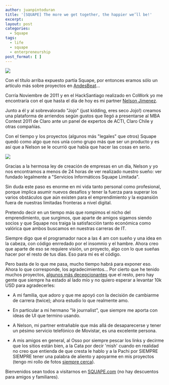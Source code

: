 ```yaml
---
author: juanpintoduran
title: '[SQUAPE] The more we get together, the happier we’ll be!'
excerpt:
layout: post
categories:
  - Squape
tags:
  - life
  - squape
  - enterpreneurship
post_format: [ ]
---
```


[![][1]][1]

Con el título arriba expuesto partía Squape, por entonces eramos sólo un artículo más sobre proyectos en [AndesBeat][6]... 

Corría Noviembre de 2011 y en el HackSantiago realizado en CoWork yo me encontraría con el que hasta el día de hoy es mi partner [Nelson Jimenez][3].

Junto a él y al sobrevalorado "Jojo" (just kidding, eres seco Jojo!) creamos una plataforma de arriendos según gustos que llegó a presentarse al MBA Contest 2011 de Claro ante un panel de expertos de ACTI, Claro Chile y otras compañías.

Con el tiempo y los proyectos (algunos más "legales" que otros) Squape quedó como algo que nos unía como grupo más que ser un producto y es así que a Nelson se le ocurrió que había que hacer las cosas en serio.

[![][5]][5]

Gracias a la hermosa ley de creación de empresas en un día, Nelson y yo nos encontramos a menos de 24 horas de ver realizado nuestro sueño: ver fundado legalmente a "Servicios Informáticos Squape Limitada".

Sin duda este paso es enorme en mi vida tanto personal como profesional, porque implica asumir nuevos desafíos y tener la fuerza para superar los varios obstáculos que aún existen para el emprendimiento y la expansión fuera de nuestras limitadas fronteras a nivel digital.

Pretendo decir en un tiempo más que rompimos el nicho del emprendimiento, que surgimos, que aparte de amigos sigamos siendo socios y que Squape nos traiga la satisfacción tanto económica como valórica que ambos buscamos en nuestras carreras de IT.

Siempre digo que el programador nace a las 4 am con sueño y una idea en la cabeza, con código enrredado por el insomnio y el hambre. Ahora creo que aparte de eso se requiere visión, un proyecto, algo con lo que sueñas hacer por el resto de tus días. Eso para mí es el código.

Pero basta de lo que me pasa, mucho tiempo habrá para exponer eso. Ahora lo que corresponde, los agradecimientos... Por cierto que he tenido muchos proyectos, [algunos más decepcionantes][2] que el resto, pero hay gente que siempre ha estado al lado mío y no quiero esperar a levantar 10k USD para agradecerles:

 - A mi familia, que adoro y que me apoyó con la decisión de cambiarme de carrera (twice); ahora estudio lo que realmente amo.

 - En particular a mi hermano "lè journalist", que siempre me aporta con ideas de UI que termino usando.

 - A Nelson, mi partner entrañable que más allá de desaparecerse y tener un pésimo servicio telefónico de Movistar, es una excelente persona.
 
 - A mis amigos en general, al Osso por siempre pescar los links y decirme que los sitios están bien, a la Cata por decir 'mish' cuando en realidad no creo que entienda de que cresta le hablo y a la Pachi por SIEMPRE SIEMPRE tener una palabra de aliento y apoyarme en mis proyectos (tengo mi rollo de fotos [siempre cerca][4]).

Bienvenidos sean todos a visitarnos en [SQUAPE.com][7] (no hay descuentos para amigos y familiares).

[1]: http://cabargas.me/images/squape2011.jpg
[2]: http://blog.cabargas.me/2013/02/edoome-trabajar-en-un-startup/
[3]: http://monoentrenado.com
[4]: http://cabargas.me/images/pachi.jpeg
[5]: http://cabargas.me/images/squape2013.jpeg
[6]: http://andesbeat.com/2011/12/19/squape-the-more-we-get-together-the-happier-well-be/
[7]: http://www.squape.com